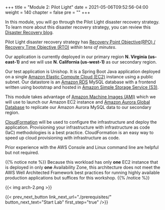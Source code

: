 +++
title = "Module 2: Pilot Light"
date = 2021-05-06T09:52:56-04:00
weight = 140
chapter = false
pre = ""
+++

In this module, you will go through the Pilot Light disaster recovery strategy. To learn more about this disaster recovery strategy, you can review this [Disaster Recovery blog](https://aws.amazon.com/blogs/architecture/disaster-recovery-dr-architecture-on-aws-part-iii-pilot-light-and-warm-standby/).

Pilot Light disaster recovery strategy has [Recovery Point Objective(RPO) / Recovery Time Objective (RTO)](https://docs.aws.amazon.com/wellarchitected/latest/reliability-pillar/disaster-recovery-dr-objectives.html) _within tens of minutes_.

Our application is currently deployed in our primary region **N. Virginia (us-east-1)** and we will use **N. California (us-west-1)** as our secondary region.

Our test application is Unishop. It is a Spring Boot Java application deployed on a single [Amazon Elastic Compute Cloud (EC2)](https://aws.amazon.com/ec2) instance using a public subnet.  Our datastore is an [Amazon RDS](https://aws.amazon.com/rds/) MySQL database with a frontend written using bootstrap and hosted in [Amazon Simple Storage Service (S3)](https://aws.amazon.com/pm/serv-s3).  

This module takes advantage of [Amazon Machine Images (AMI)](https://docs.aws.amazon.com/AWSEC2/latest/UserGuide/AMIs.html/) which we will use to launch our Amazon EC2 instance and [Amazon Aurora Global Database](https://aws.amazon.com/rds/aurora/global-database/) to replicate our Amazon Aurora MySQL data to our secondary region. 

[CloudFormation](https://aws.amazon.com/cloudformation/) will be used to configure the infrastructure and deploy the application. Provisioning your infrastructure with infrastructure as code (IaC) methodologies is a best practice. CloudFormation is an easy way to speed up cloud provisioning with infrastructure as code.

Prior experience with the AWS Console and Linux command line are helpful but not required.

{{% notice note %}}
Because this workload has only **one** EC2 instance that is deployed in only **one** Availability Zone, this architecture does not meet the AWS Well Architected Framework best practices for running highly available production applications but suffices for this workshop.
{{% /notice %}}

{{< img arch-2.png >}}

{{< prev_next_button link_next_url="./prerequisites/" button_next_text="Start Lab" first_step="true" />}}
